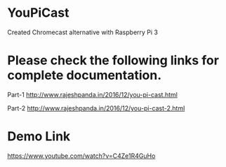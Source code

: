 # YouPiCast
Created Chromecast alternative with Raspberry Pi 3

# Please check the following links for complete documentation.

Part-1
http://www.rajeshpanda.in/2016/12/you-pi-cast.html

Part-2
http://www.rajeshpanda.in/2016/12/you-pi-cast-2.html

# Demo Link
https://www.youtube.com/watch?v=C4Ze1R4GuHo
